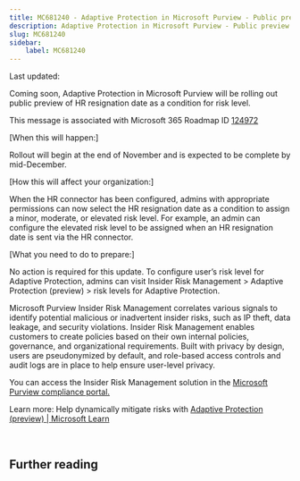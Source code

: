 ```yaml
---
title: MC681240 - Adaptive Protection in Microsoft Purview - Public preview of HR resignation date as a condition for risk level
description: Adaptive Protection in Microsoft Purview - Public preview of HR resignation date as a condition for risk level
slug: MC681240
sidebar:
    label: MC681240
---
```



Last updated: 

<p>Coming soon, Adaptive Protection in Microsoft Purview will be rolling out public preview of HR resignation date as a condition for risk level.</p>
<p>This message is associated with Microsoft 365 Roadmap ID <a href="https://www.microsoft.com/microsoft-365/roadmap?filters=&amp;searchterms=124972" target="_blank">124972</a></p>
<p>[When this will happen:]</p>

<p>Rollout will begin at the end of November and is expected to be complete by mid-December.</p>

<p>[How this will affect your organization:]</p>

<p>When the HR connector has been configured, admins with appropriate permissions can now select the HR resignation date as a condition to assign a minor, moderate, or elevated risk level. For example, an admin can configure the elevated risk level to be assigned when an HR resignation date is sent via the HR connector.&nbsp;</p>
<p>[What you need to do to prepare:]</p>
<p>No action is required for this update. To configure user’s risk level for Adaptive Protection, admins can visit Insider Risk Management &gt; Adaptive Protection (preview) &gt; risk levels for Adaptive Protection.</p><p>Microsoft Purview Insider Risk Management correlates various signals to identify potential malicious or inadvertent insider risks, such as IP theft, data leakage, and security violations. Insider Risk Management enables customers to create policies based on their own internal policies, governance, and organizational requirements. Built with privacy by design, users are pseudonymized by default, and role-based access controls and audit logs are in place to help ensure user-level privacy.</p><p>You can access the Insider Risk Management solution in the <a href="https://purview.microsoft.com/compliance" target="_blank">Microsoft Purview compliance portal.</a></p><p>Learn more: Help dynamically mitigate risks with <a href="https://learn.microsoft.com/purview/insider-risk-management-adaptive-protection#risk-levels" target="_blank">Adaptive Protection (preview) | Microsoft Learn</a></p><p><br></p>

## Further reading
